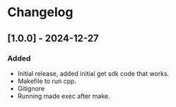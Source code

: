 # Changelog

## [1.0.0] - 2024-12-27

### Added
- Initial release, added initial get sdk code that works.
- Makefile to run cpp.
- Gitignore
- Running made exec after make.
